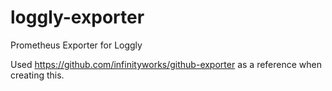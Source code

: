 # loggly-exporter
Prometheus Exporter for Loggly


Used https://github.com/infinityworks/github-exporter as a reference when creating this.